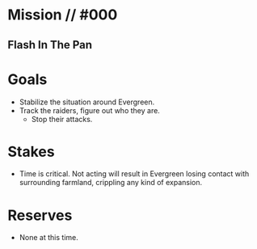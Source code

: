 # Mission // #000
## Flash In The Pan
# Goals
- Stabilize the situation around Evergreen.
- Track the raiders, figure out who they are.
  - Stop their attacks.

# Stakes
- Time is critical. Not acting will result in Evergreen losing contact with surrounding farmland, crippling any kind of expansion.

# Reserves
- None at this time.
